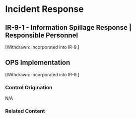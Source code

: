 # Incident Response
## IR-9-1 - Information Spillage Response | Responsible Personnel

[Withdrawn: Incorporated into IR-9.]

## OPS Implementation

[Withdrawn: Incorporated into IR-9.]

### Control Origination

N/A

### Related Content
